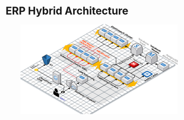 # ERP Hybrid Architecture

<figure><img src="../../../.gitbook/assets/image (105).png" alt=""><figcaption></figcaption></figure>
